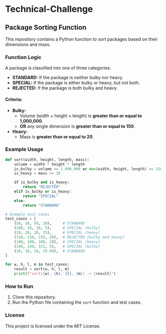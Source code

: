 # Technical-Challenge

## Package Sorting Function

This repository contains a Python function to sort packages based on their dimensions and mass.

### Function Logic

A package is classified into one of three categories:

- **STANDARD:** If the package is neither bulky nor heavy.
- **SPECIAL:** If the package is either bulky or heavy, but not both.
- **REJECTED:** If the package is both bulky and heavy.

#### Criteria:

- **Bulky:** 
  - Volume (width × height × length) is **greater than or equal to 1,000,000**.
  - **OR** any single dimension is **greater than or equal to 150**.
- **Heavy:** 
  - Mass is **greater than or equal to 20**.

### Example Usage

```python
def sort(width, height, length, mass):
    volume = width * height * length
    is_bulky = volume >= 1_000_000 or max(width, height, length) >= 150
    is_heavy = mass >= 20

    if is_bulky and is_heavy:
        return "REJECTED"
    elif is_bulky or is_heavy:
        return "SPECIAL"
    else:
        return "STANDARD"

# Example test cases
test_cases = [
    (50, 50, 50, 10),     # STANDARD
    (200, 20, 30, 5),     # SPECIAL (bulky)
    (20, 20, 20, 25),     # SPECIAL (heavy)
    (150, 150, 150, 20),  # REJECTED (bulky and heavy)
    (100, 100, 100, 20),  # SPECIAL (heavy)
    (149, 149, 151, 5),   # SPECIAL (bulky)
    (10, 10, 10, 19.99),  # STANDARD
]

for w, h, l, m in test_cases:
    result = sort(w, h, l, m)
    print(f"sort({w}, {h}, {l}, {m}) -> {result}")
```

### How to Run

1. Clone this repository.
2. Run the Python file containing the `sort` function and test cases.

### License

This project is licensed under the MIT License.
